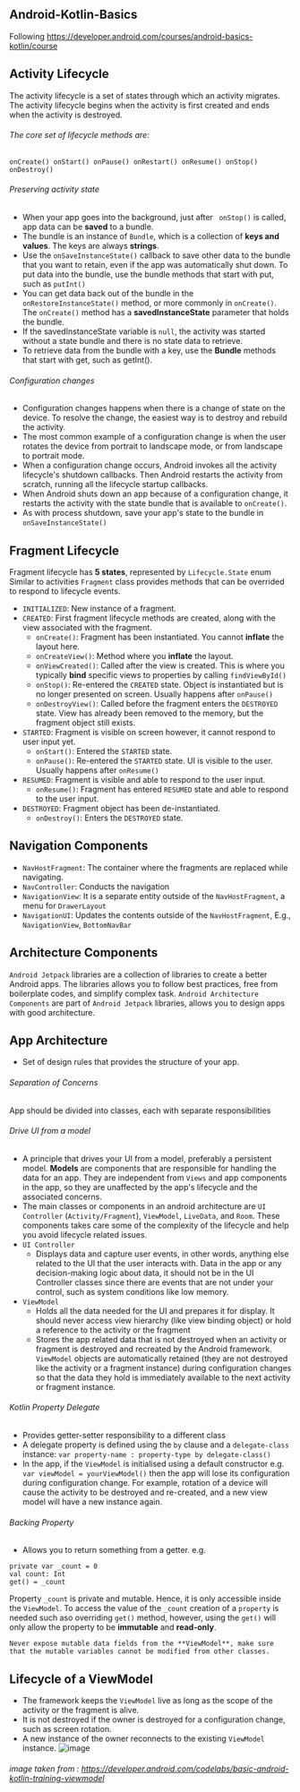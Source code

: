 ## Android-Kotlin-Basics
Following https://developer.android.com/courses/android-basics-kotlin/course 

## Activity Lifecycle
The activity lifecycle is a set of states through which an activity migrates. 
The activity lifecycle begins when the activity is first created and ends when the activity is destroyed.

###### The core set of lifecycle methods are:
``` onCreate() onStart() onPause() onRestart() onResume() onStop() onDestroy() ```

###### Preserving activity state
- When your app goes into the background, just after ``` onStop()```  is called, app data can be **saved** to a bundle. 
- The bundle is an instance of ```Bundle```, which is a collection of **keys and values**. The keys are always **strings**.
- Use the ```onSaveInstanceState()``` callback to save other data to the bundle that you want to retain, even if the app was automatically shut down. 
To put data into the bundle, use the bundle methods that start with put, such as ```putInt()```
- You can get data back out of the bundle in the ```onRestoreInstanceState()``` method, or more commonly in ```onCreate()```. 
The ```onCreate()``` method has a **savedInstanceState** parameter that holds the bundle.
- If the savedInstanceState variable is ```null```, the activity was started without a state bundle and there is no state data to retrieve.
- To retrieve data from the bundle with a key, use the **Bundle** methods that start with get, such as getInt().

###### Configuration changes
- Configuration changes happens when there is a change of state on the device. To resolve the change, the easiest way is to destroy and rebuild the activity.
- The most common example of a configuration change is when the user rotates the device from portrait to landscape mode, or from landscape to portrait mode.
- When a configuration change occurs, Android invokes all the activity lifecycle's shutdown callbacks. 
Then Android restarts the activity from scratch, running all the lifecycle startup callbacks.
- When Android shuts down an app because of a configuration change, it restarts the activity with the state bundle that is available to ```onCreate()```.
- As with process shutdown, save your app's state to the bundle in ```onSaveInstanceState()```

## Fragment Lifecycle
Fragment lifecycle has **5 states**, represented by ```Lifecycle.State``` enum
Similar to activities ```Fragment``` class provides methods that can be overrided to respond to lifecycle events.
- ```INITIALIZED```: New instance of a fragment.
- ```CREATED```: First fragment lifecycle methods are created, along with the view associated with the fragment.
  - ```onCreate()```: Fragment has been instantiated. You cannot **inflate** the layout here.
  - ```onCreateView()```: Method where you **inflate** the layout.
  - ```onViewCreated()```: Called after the view is created. This is where you typically **bind** specific views to properties by calling ```findViewById()```
  - ```onStop()```: Re-entered the ```CREATED``` state. Object is instantiated but is no longer presented on screen. Usually happens after ```onPause()```
  - ```onDestroyView()```: Called before the fragment enters the ```DESTROYED``` state. View has already been removed to the memory, but the fragment object still exists.
- ```STARTED```: Fragment is visible on screen however, it cannot respond to user input yet.
  - ```onStart()```: Entered the ```STARTED``` state.
  - ```onPause()```: Re-entered the ```STARTED``` state. UI is visible to the user. Usually happens after ```onResume()```
- ```RESUMED```: Fragment is visible and able to respond to the user input.
  - ```onResume()```: Fragment has entered ```RESUMED``` state and able to respond to the user input.
- ```DESTROYED```: Fragment object has been de-instantiated.
  - ```onDestroy()```: Enters the ```DESTROYED``` state.

## Navigation Components
- ```NavHostFragment```: The container where the fragments are replaced while navigating.
- ```NavController```: Conducts the navigation 
- ```NavigationView```: It is a separate entity outside of the ```NavHostFragment```, a menu for ```DrawerLayout```
- ```NavigationUI```: Updates the contents outside of the ```NavHostFragment```, E.g., ```NavigationView```, ```BottomNavBar```

## Architecture Components
``` Android Jetpack ``` libraries are a collection of libraries to create a better Android apps. The libraries allows you to follow best practices, free from boilerplate codes, and simplify complex task.
``` Android Architecture Components ``` are part of ```Android Jetpack``` libraries, allows you to design apps with good architecture.
## App Architecture
- Set of design rules that provides the structure of your app.
###### Separation of Concerns
App should be divided into classes, each with separate responsibilities
###### Drive UI from a model
- A principle that drives your UI from a model, preferably a persistent model. **Models** are components that are responsible for handling the data for an app. They are independent from ```Views``` and app components in the app, so they are unaffected by the app's lifecycle and the associated concerns.
- The main classes or components in an android architecture are ```UI Controller``` (```Activity/Fragment```), ```ViewModel```, ```LiveData```, and ```Room```. These components takes care some of the complexity of the lifecycle and help you avoid lifecycle related issues. 
- ```UI Controller``` 
  - Displays data and capture user events, in other words, anything else related to the UI that the user interacts with. Data in the app or any decision-making logic about data, it should not be in the UI Controller classes since there are events that are not under your control, such as system conditions like low memory.
- ```ViewModel``` 
  - Holds all the data needed for the UI and prepares it for display. It should never access view hierarchy (like view binding object) or hold a reference to the activity or the fragment
  - Stores the app related data that is not destroyed when an activity or fragment is destroyed and recreated by the Android framework. ```ViewModel``` objects are automatically retained (they are not destroyed like the activity or a fragment instance) during configuration changes so that the data they hold is immediately available to the next activity or fragment instance.

###### Kotlin Property Delegate
- Provides getter-setter responsibility to a different class
- A delegate property is defined using the ```by``` clause and a ```delegate-class``` instance:
```var property-name : property-type by delegate-class()```
- In the app, if the ```ViewModel``` is initialised using a default constructor e.g. ```var viewModel = yourViewModel()``` then the app will lose its configuration during configuration change. For example, rotation of a device will cause the activity to be destroyed and re-created, and a new view model will have a new instance again.

###### Backing Property
- Allows you to return something from a getter. e.g.  
```  
private var _count = 0  
val count: Int  
get() = _count  
```  
Property ```_count``` is private and mutable. Hence, it is only accessible inside the ```ViewModel```. To access the value of the ```_count``` creation of a ```property``` is needed such aso overriding ```get()``` method, however, using the ```get()``` will only allow the property to be **immutable** and **read-only**.  
```  
Never expose mutable data fields from the **ViewModel**, make sure that the mutable variables cannot be modified from other classes.  
```  
## Lifecycle of a ViewModel
- The framework keeps the ```ViewModel``` live as long as the scope of the activity or the fragment is alive. 
- It is not destroyed if the owner is destroyed for a configuration change, such as screen rotation.
- A new instance of the owner reconnects to the existing ```ViewModel``` instance.
![image](https://user-images.githubusercontent.com/44351076/137698864-fa2628b8-baf5-46f0-b989-170ef48f41e2.png)
###### image taken from : https://developer.android.com/codelabs/basic-android-kotlin-training-viewmodel
